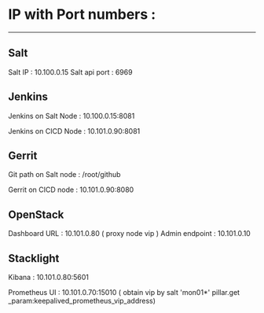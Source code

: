 # IP with Port numbers :
-------------------------
## Salt
Salt IP : 10.100.0.15
Salt api port : 6969


## Jenkins
Jenkins on Salt Node : 10.100.0.15:8081

Jenkins on CICD Node : 10.101.0.90:8081

## Gerrit
Git path on Salt node : /root/github

Gerrit on CICD node : 10.101.0.90:8080

## OpenStack

Dashboard URL : 10.101.0.80 ( proxy node vip )
Admin endpoint : 10.101.0.10

## Stacklight

Kibana : 10.101.0.80:5601

Prometheus UI : 10.101.0.70:15010  ( obtain vip by salt 'mon01*'  pillar.get _param:keepalived_prometheus_vip_address)
